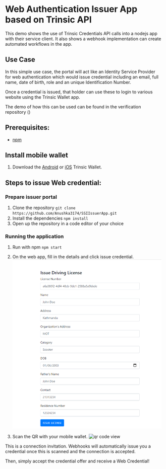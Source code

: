 # Web Authentication Issuer App based on Trinsic API
This demo shows the use of Trinsic Credentials API calls into a nodejs app with their service client.
It also shows a webhook implementation can create automated workflows in the app.

## Use Case
In this simple use case, the portal will act like an Identity Service Provider for web authentication which would issue credential including an email, full name, date of birth, role and an unique Identification Number.

Once a credential is issued, that holder can use these to login to various website  using the Trinsic Wallet app.

The demo of how this can be used can be found in the verification repository ()

## Prerequisites:
- [npm](https://www.npmjs.com/get-npm)

## Install mobile wallet

1. Download the [Android](https://play.google.com/store/apps/details?id=id.streetcred.apps.mobile) or [iOS](https://apps.apple.com/us/app/trinsic-wallet/id1475160728) Trinsic Wallet.

## Steps to issue Web credential:

### Prepare issuer portal
1. Clone the repository
`git clone https://github.com/Anushka3174/SSIIssuerApp.git`
3. Install the dependencies
`npm install`
4. Open up the repository in a code editor of your choice

### Running the application

1. Run with npm
`npm start`
2. On the web app, fill in the details and click issue credential.
![credential view](assets/IssuerMain.PNG)

4. Scan the QR with your mobile wallet.
![qr code view](assets/IssuerQRCode.PNG)

This is a connection invitation.
Webhooks will automatically issue you a credential once this is scanned and the connection is accepted.

Then, simply accept the credential offer and receive a Web Credential!

